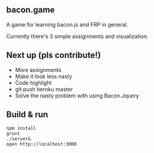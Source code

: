 ## bacon.game

A game for learning bacon.js and FRP in general.

Currently there's 3 simple assignments and visualization.

## Next up (pls contribute!)

- More assignments
- Make it look less nasty
- Code highlight
- git push heroku master
- Solve the nasty problem with using Bacon.Jquery

## Build & run

    npm install
    grunt
    ./server&
    open http://localhost:3000
